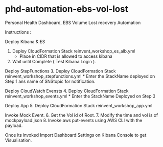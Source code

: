 # phd-automation-ebs-vol-lost

Personal Health Dashboard, EBS Volume Lost recovery Automation

Instructions :

Deploy Kibana & ES
1. Deploy CloudFormation Stack reinvent_workshop_es_alb.yml
    * Place in CIDR that is allowed to access kibana
2. Wait until Complete ( Test Kibana Login ).

Deploy StepFunctions
3. Deploy CloudFormation Stack reinvent_workshop_stepfunctions.yml
    * Enter the StackName deployed on Step 1 ans name of SNStopic for notification.

Deploy CloudWatch Evensts
4. Deploy CloudFormation Stack reinvent_workshop_events.yml
    * Enter the StackName Deployed on Step 3

Deploy App 
5. Deploy CloudFormation Stack reinvent_workshop_app.yml

Invoke Mock Event.
6. Get the Vol id of Root.
7. Modify the time and vol is of mockpayload.json
8. Invoke aws put-events using AWS CLI with the payload.

Once its invoked Import Dashboard Settings on Kibana Console to get Visualisation.

